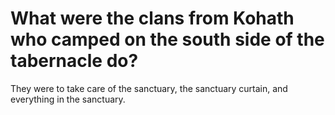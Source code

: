 # What were the clans from Kohath who camped on the south side of the tabernacle do?

They were to take care of the sanctuary, the sanctuary curtain, and everything in the sanctuary.
